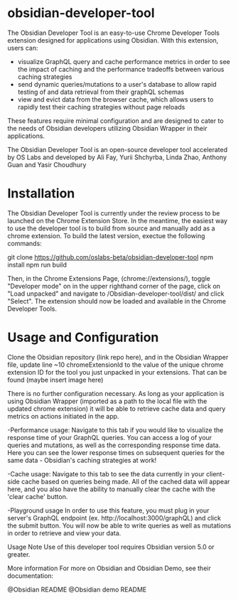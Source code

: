 # obsidian-developer-tool

The Obsidian Developer Tool is an easy-to-use Chrome Developer Tools extension designed for applications using Obsidian. With this extension, users can:

- visualize GraphQL query and cache performance metrics in order to see the impact of caching and the performance tradeoffs between various caching strategies
- send dynamic queries/mutations to a user's database to allow rapid testing of and data retrieval from their graphQL schemas
- view and evict data from the browser cache, which allows users to rapidly test their caching strategies without page reloads

These features require minimal configuration and are designed to cater to the needs of Obsidian developers utilizing Obsidian Wrapper in their applications.

The Obsidian Developer Tool is an open-source developer tool accelerated by OS Labs and developed by Ali Fay, Yurii Shchyrba, Linda Zhao, Anthony Guan and Yasir Choudhury

# Installation

The Obsidian Developer Tool is currently under the review process to be launched on the Chrome Extension Store. In the meantime, the easiest way to use the developer tool is to build from source and manually add as a chrome extension. To build the latest version, exectue the following commands:



git clone https://github.com/oslabs-beta/obsidian-developer-tool
npm install
npm run build


Then, in the Chrome Extensions Page, (chrome://extensions/), toggle "Developer mode" on in the upper righthand corner of the page, click on "Load unpacked" and navigate to /Obsidian-developer-tool/dist/ and click "Select". The extension should now be loaded and available in the Chrome Developer Tools.

# Usage and Configuration
Clone the Obsidian repository (link repo here), and in the Obsidian Wrapper file, update line ~10 chromeExtensionId to the value of the unique chrome extension ID for the tool you just unpacked in your extensions. That can be found (maybe insert image here)

There is no further configuration necessary. As long as your application is using Obsidian Wrapper (imported as a path to the local file with the updated chrome extension) it will be able to retrieve cache data and query metrics on actions initiated in the app. 

-Performance usage:
Navigate to this tab if you would like to visualize the response time of your GraphQL queries. You can access a log of your queries and mutations, as well as the corresponding response time data. Here you can see the lower response times on subsequent queries for the same data - Obsidian's caching strategies at work! 

-Cache usage:
Navigate to this tab to see the data currently in your client-side cache based on queries being made. All of the cached data will appear here, and you also have the ability to manually clear the cache with the 'clear cache' button. 

-Playground usage
In order to use this feature, you must plug in your server's GraphQL endpoint (ex. http://localhost:3000/graphQL) and click the submit button. You will now be able to write queries as well as mutations in order to retrieve and view your data. 

Usage Note
Use of this developer tool requires Obsidian version 5.0 or greater.

More information
For more on Obsidian and Obsidian Demo, see their documentation:

@Obsidian README
@Obsidian demo README
